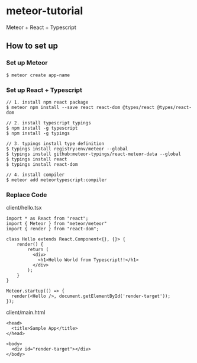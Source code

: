 # meteor-tutorial

Meteor +  React + Typescript 

## How to set up

### Set up Meteor
```
$ meteor create app-name
```

### Set up React + Typescript

```
// 1. install npm react package
$ meteor npm install --save react react-dom @types/react @types/react-dom

// 2. install typescript typings
$ npm install -g typescript
$ npm install -g typings

// 3. typings install type definition
$ typings install registry:env/meteor --global
$ typings install github:meteor-typings/react-meteor-data --global
$ typings install react
$ typings install react-dom

// 4. install compiler
$ meteor add meteortypescript:compiler
```

### Replace Code
client/hello.tsx
```
import * as React from "react";
import { Meteor } from "meteor/meteor"
import { render } from "react-dom";

class Hello extends React.Component<{}, {}> {
    render() {
        return (
          <div>
            <h1>Hello World from Typescript!!</h1>
          </div> 
        );
    }
}

Meteor.startup(() => {
  render(<Hello />, document.getElementById('render-target'));
});
```
client/main.html
```
<head>
  <title>Sample App</title>
</head>

<body>
  <div id="render-target"></div>
</body>
```
